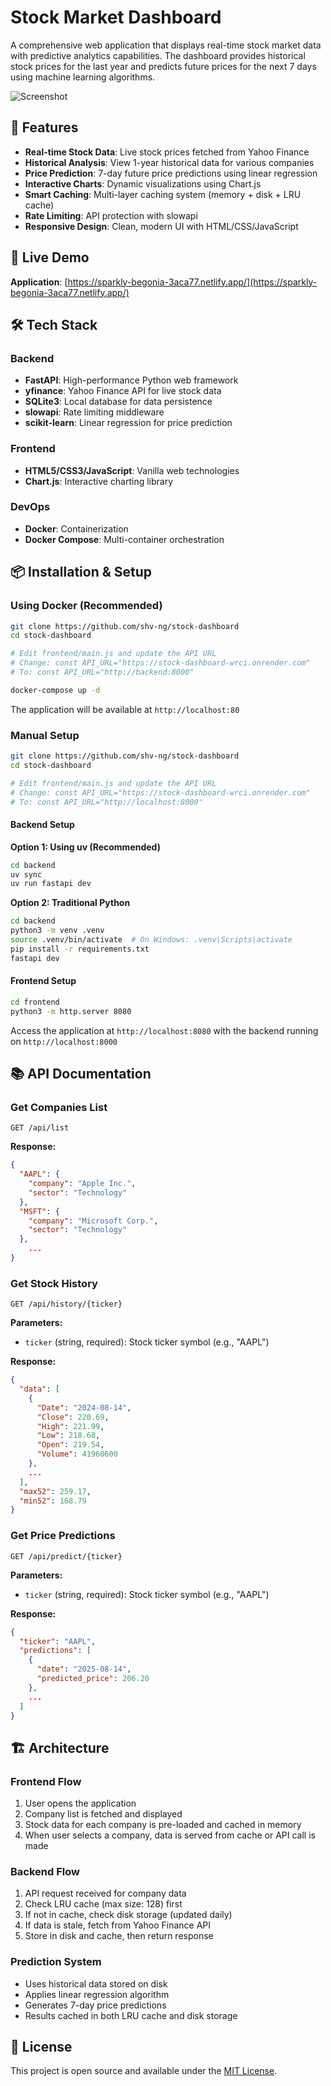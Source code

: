 # Stock Market Dashboard

A comprehensive web application that displays real-time stock market data with predictive analytics capabilities. The dashboard provides historical stock prices for the last year and predicts future prices for the next 7 days using machine learning algorithms.

![Screenshot](./screenshot/dashboard.png)

## 🌟 Features

- **Real-time Stock Data**: Live stock prices fetched from Yahoo Finance
- **Historical Analysis**: View 1-year historical data for various companies
- **Price Prediction**: 7-day future price predictions using linear regression
- **Interactive Charts**: Dynamic visualizations using Chart.js
- **Smart Caching**: Multi-layer caching system (memory + disk + LRU cache)
- **Rate Limiting**: API protection with slowapi
- **Responsive Design**: Clean, modern UI with HTML/CSS/JavaScript

## 🚀 Live Demo

**Application**: [https://sparkly-begonia-3aca77.netlify.app/](https://sparkly-begonia-3aca77.netlify.app/)

## 🛠️ Tech Stack

### Backend
- **FastAPI**: High-performance Python web framework
- **yfinance**: Yahoo Finance API for live stock data
- **SQLite3**: Local database for data persistence
- **slowapi**: Rate limiting middleware
- **scikit-learn**: Linear regression for price prediction

### Frontend
- **HTML5/CSS3/JavaScript**: Vanilla web technologies
- **Chart.js**: Interactive charting library

### DevOps
- **Docker**: Containerization
- **Docker Compose**: Multi-container orchestration


## 📦 Installation & Setup

### Using Docker (Recommended)

```bash
git clone https://github.com/shv-ng/stock-dashboard
cd stock-dashboard

# Edit frontend/main.js and update the API URL
# Change: const API_URL="https://stock-dashboard-wrci.onrender.com" 
# To: const API_URL="http://backend:8000"

docker-compose up -d
```

The application will be available at `http://localhost:80`

### Manual Setup

```bash
git clone https://github.com/shv-ng/stock-dashboard
cd stock-dashboard

# Edit frontend/main.js and update the API URL
# Change: const API_URL="https://stock-dashboard-wrci.onrender.com"
# To: const API_URL="http://localhost:8000"
```

#### Backend Setup

**Option 1: Using uv (Recommended)**
```bash
cd backend
uv sync
uv run fastapi dev
```

**Option 2: Traditional Python**
```bash
cd backend
python3 -m venv .venv
source .venv/bin/activate  # On Windows: .venv\Scripts\activate
pip install -r requirements.txt
fastapi dev
```

#### Frontend Setup
```bash
cd frontend
python3 -m http.server 8080
```

Access the application at `http://localhost:8080` with the backend running on `http://localhost:8000`

## 📚 API Documentation

### Get Companies List
```http
GET /api/list
```

**Response:**
```json
{
  "AAPL": {
    "company": "Apple Inc.",
    "sector": "Technology"
  },
  "MSFT": {
    "company": "Microsoft Corp.",
    "sector": "Technology"
  },
    ...
}
```

### Get Stock History
```http
GET /api/history/{ticker}
```

**Parameters:**
- `ticker` (string, required): Stock ticker symbol (e.g., "AAPL")

**Response:**
```json
{
  "data": [
    {
      "Date": "2024-08-14",
      "Close": 220.69,
      "High": 221.99,
      "Low": 218.68,
      "Open": 219.54,
      "Volume": 41960600
    },
    ...
  ],
  "max52": 259.17,
  "min52": 168.79
}
```

### Get Price Predictions
```http
GET /api/predict/{ticker}
```

**Parameters:**
- `ticker` (string, required): Stock ticker symbol (e.g., "AAPL")

**Response:**
```json
{
  "ticker": "AAPL",
  "predictions": [
    {
      "date": "2025-08-14",
      "predicted_price": 206.20
    },
    ...
  ]
}
```

## 🏗️ Architecture

### Frontend Flow
1. User opens the application
2. Company list is fetched and displayed
3. Stock data for each company is pre-loaded and cached in memory
4. When user selects a company, data is served from cache or API call is made

### Backend Flow
1. API request received for company data
2. Check LRU cache (max size: 128) first
3. If not in cache, check disk storage (updated daily)
4. If data is stale, fetch from Yahoo Finance API
5. Store in disk and cache, then return response

### Prediction System
- Uses historical data stored on disk
- Applies linear regression algorithm
- Generates 7-day price predictions
- Results cached in both LRU cache and disk storage
## 📄 License

This project is open source and available under the [MIT License](LICENSE).

